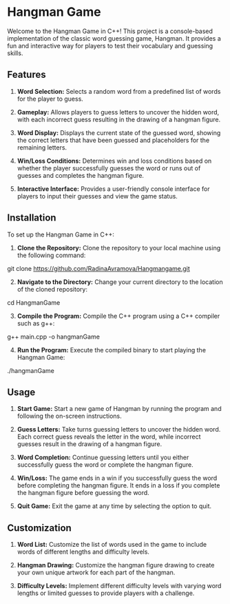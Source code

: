 # Hangman Game
Welcome to the Hangman Game in C++! This project is a console-based implementation of the classic word guessing game, Hangman. It provides a fun and interactive way for players to test their vocabulary and guessing skills.

## Features
1. **Word Selection:** Selects a random word from a predefined list of words for the player to guess.

2. **Gameplay:** Allows players to guess letters to uncover the hidden word, with each incorrect guess resulting in the drawing of a hangman figure.

3. **Word Display:** Displays the current state of the guessed word, showing the correct letters that have been guessed and placeholders for the remaining letters.

4. **Win/Loss Conditions:** Determines win and loss conditions based on whether the player successfully guesses the word or runs out of guesses and completes the hangman figure.

5. **Interactive Interface:** Provides a user-friendly console interface for players to input their guesses and view the game status.

## Installation
To set up the Hangman Game in C++:

1. **Clone the Repository:** Clone the repository to your local machine using the following command:

git clone https://github.com/RadinaAvramova/Hangmangame.git

2. **Navigate to the Directory:** Change your current directory to the location of the cloned repository:

cd HangmanGame

3. **Compile the Program:** Compile the C++ program using a C++ compiler such as g++:

g++ main.cpp -o hangmanGame

4. **Run the Program:** Execute the compiled binary to start playing the Hangman Game:

./hangmanGame

## Usage
1. **Start Game:** Start a new game of Hangman by running the program and following the on-screen instructions.

2. **Guess Letters:** Take turns guessing letters to uncover the hidden word. Each correct guess reveals the letter in the word, while incorrect guesses result in the drawing of a hangman figure.

3. **Word Completion:** Continue guessing letters until you either successfully guess the word or complete the hangman figure.

4. **Win/Loss:** The game ends in a win if you successfully guess the word before completing the hangman figure. It ends in a loss if you complete the hangman figure before guessing the word.

5. **Quit Game:** Exit the game at any time by selecting the option to quit.

## Customization
1. **Word List:** Customize the list of words used in the game to include words of different lengths and difficulty levels.

2. **Hangman Drawing:** Customize the hangman figure drawing to create your own unique artwork for each part of the hangman.

3. **Difficulty Levels:** Implement different difficulty levels with varying word lengths or limited guesses to provide players with a challenge.

